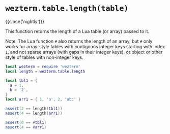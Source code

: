 # `wezterm.table.length(table)`

{{since('nightly')}}

This function returns the length of a Lua table (or array) passed to it.

Note: The Lua function `#` also returns the length of an array, but
`#` only works for array-style tables with contiguous integer keys starting with index `1`, and not sparse arrays (with gaps in their integer keys), or object or other style of tables with non-integer keys.

```lua
local wezterm = require 'wezterm'
local length = wezterm.table.length

local tbl1 = {
  a = 1,
  b = '2',
}
local arr1 = { 1, 'a', 2, 'abc' }

assert(2 == length(tbl1))
assert(4 == length(arr1))

assert(0 == #tbl1)
assert(4 == #arr1)
```

